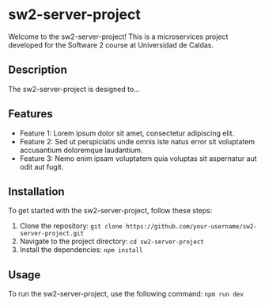 # sw2-server-project

Welcome to the sw2-server-project! This is a microservices project developed for the Software 2 course at Universidad de Caldas.

## Description

The sw2-server-project is designed to...

## Features

-   Feature 1: Lorem ipsum dolor sit amet, consectetur adipiscing elit.
-   Feature 2: Sed ut perspiciatis unde omnis iste natus error sit voluptatem accusantium doloremque laudantium.
-   Feature 3: Nemo enim ipsam voluptatem quia voluptas sit aspernatur aut odit aut fugit.

## Installation

To get started with the sw2-server-project, follow these steps:

1. Clone the repository: `git clone https://github.com/your-username/sw2-server-project.git`
2. Navigate to the project directory: `cd sw2-server-project`
3. Install the dependencies: `npm install`

## Usage

To run the sw2-server-project, use the following command:
`npm run dev`
